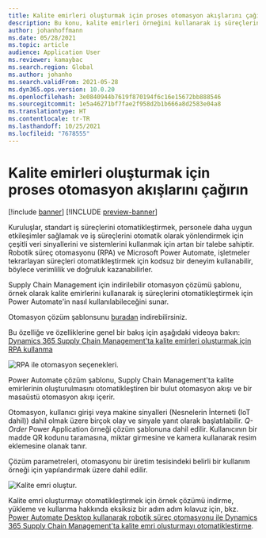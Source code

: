```yaml
---
title: Kalite emirleri oluşturmak için proses otomasyon akışlarını çağırın
description: Bu konu, kalite emirleri örneğini kullanarak iş süreçlerini otomatikleştirmek için Power Automate kullanmak için kaynaklar sağlar.
author: johanhoffmann
ms.date: 05/28/2021
ms.topic: article
audience: Application User
ms.reviewer: kamaybac
ms.search.region: Global
ms.author: johanho
ms.search.validFrom: 2021-05-28
ms.dyn365.ops.version: 10.0.20
ms.openlocfilehash: 3e0840944b7619f870194f6c16e15672bb888546
ms.sourcegitcommit: 1e5a46271bf7fae2f958d2b1b666a8d2583e04a8
ms.translationtype: HT
ms.contentlocale: tr-TR
ms.lasthandoff: 10/25/2021
ms.locfileid: "7678555"
---
```

# <a name="invoke-process-automation-flows-to-create-quality-orders"></a>Kalite emirleri oluşturmak için proses otomasyon akışlarını çağırın

[!include [banner](../includes/banner.md)]
[!INCLUDE [preview-banner](../includes/preview-banner.md)] <!--KFM: Until 12/1/2021 -->

Kuruluşlar, standart iş süreçlerini otomatikleştirmek, personele daha uygun etkileşimler sağlamak ve iş süreçlerini otomatik olarak yönlendirmek için çeşitli veri sinyallerini ve sistemlerini kullanmak için artan bir talebe sahiptir. Robotik süreç otomasyonu (RPA) ve Microsoft Power Automate, işletmeler tekrarlayan süreçleri otomatikleştirmek için kodsuz bir deneyim kullanabilir, böylece verimlilik ve doğruluk kazanabilirler.

Supply Chain Management için indirilebilir otomasyon çözümü şablonu, örnek olarak kalite emirlerini kullanarak iş süreçlerini otomatikleştirmek için Power Automate'in nasıl kullanılabileceğini sunar.

Otomasyon çözüm şablonsunu [buradan](https://aka.ms/D365SCMQualityOrderRPASolution) indirebilirsiniz.

Bu özelliğe ve özelliklerine genel bir bakış için aşağıdaki videoya bakın: [Dynamics 365 Supply Chain Management'ta kalite emirleri oluşturmak için RPA kullanma](https://www.youtube.com/watch?v=LFbzJ6-H89w)

![RPA ile otomasyon seçenekleri.](media/rpa-automation-options.png "RPA ile otomasyon seçenekleri")

Power Automate çözüm şablonu, Supply Chain Management'ta kalite emirlerinin oluşturulmasını otomatikleştiren bir bulut otomasyon akışı ve bir masaüstü otomasyon akışı içerir.

Otomasyon, kullanıcı girişi veya makine sinyalleri (Nesnelerin İnterneti (IoT dahil)) dahil olmak üzere birçok olay ve sinyale yanıt olarak başlatılabilir. *Q-Order* Power Application örneği çözüm şablonuna dahil edilir. Kullanıcının bir madde QR kodunu taramasına, miktar girmesine ve kamera kullanarak resim eklemesine olanak tanır.

Çözüm parametreleri, otomasyonu bir üretim tesisindeki belirli bir kullanım örneği için yapılandırmak üzere dahil edilir.

![Kalite emri oluştur.](media/rpa-create-quality-roder.png "Kalite emri oluştur")

Kalite emri oluşturmayı otomatikleştirmek için örnek çözümü indirme, yükleme ve kullanma hakkında eksiksiz bir adım adım kılavuz için, bkz. [Power Automate Desktop kullanarak robotik süreç otomasyonu ile Dynamics 365 Supply Chain Management'ta kalite emri oluşturmayı otomatikleştirme](/power-automate/desktop-flows/dynamics365-scm-rpa).

